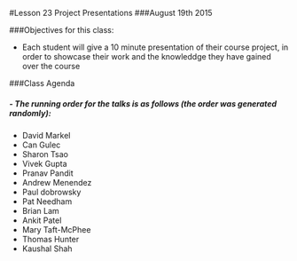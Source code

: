 #Lesson 23 Project Presentations
###August 19th 2015

###Objectives for this class:
 * Each student will give a 10 minute presentation of their course project, in order to showcase their work and the knowleddge they have gained over the course
 
###Class Agenda
##### - The running order for the talks is as follows (the order was generated randomly):
  
 * David Markel
 * Can Gulec
 * Sharon Tsao
 * Vivek Gupta
 * Pranav Pandit
 * Andrew Menendez
 * Paul dobrowsky
 * Pat Needham
 * Brian  Lam
 * Ankit Patel
 * Mary Taft-McPhee
 * Thomas Hunter
 * Kaushal Shah
 
